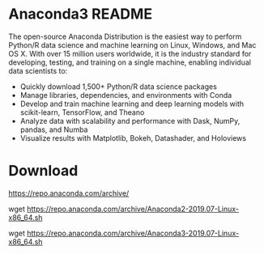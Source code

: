 # Anaconda3 README

The open-source Anaconda Distribution is the easiest way to perform Python/R data science and machine learning on Linux,
Windows, and Mac OS X. With over 15 million users worldwide, it is the industry standard for developing, testing,
and training on a single machine, enabling individual data scientists to:

* Quickly download 1,500+ Python/R data science packages
* Manage libraries, dependencies, and environments with Conda
* Develop and train machine learning and deep learning models with scikit-learn, TensorFlow, and Theano
* Analyze data with scalability and performance with Dask, NumPy, pandas, and Numba
* Visualize results with Matplotlib, Bokeh, Datashader, and Holoviews

# Download

https://repo.anaconda.com/archive/

wget https://repo.anaconda.com/archive/Anaconda2-2019.07-Linux-x86_64.sh

wget https://repo.anaconda.com/archive/Anaconda3-2019.07-Linux-x86_64.sh
